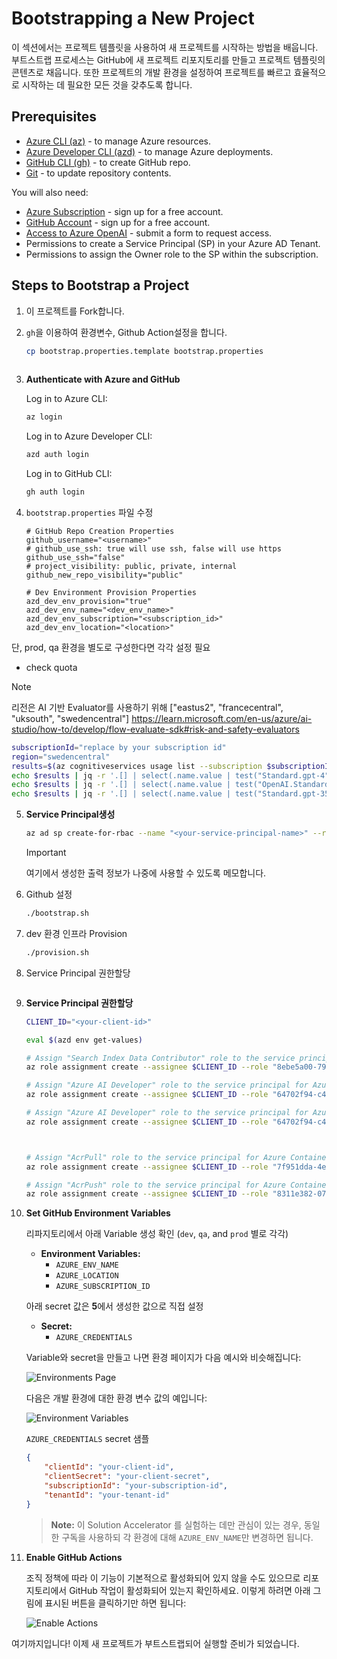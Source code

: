 # Bootstrapping a New Project

이 섹션에서는 프로젝트 템플릿을 사용하여 새 프로젝트를 시작하는 방법을 배웁니다. 부트스트랩 프로세스는 GitHub에 새 프로젝트 리포지토리를 만들고 프로젝트 템플릿의 콘텐츠로 채웁니다. 또한 프로젝트의 개발 환경을 설정하여 프로젝트를 빠르고 효율적으로 시작하는 데 필요한 모든 것을 갖추도록 합니다.
## Prerequisites

* [Azure CLI (az)](https://aka.ms/install-az) - to manage Azure resources.
* [Azure Developer CLI (azd)](https://aka.ms/install-azd) - to manage Azure deployments.
* [GitHub CLI (gh)](https://cli.github.com/) - to create GitHub repo.
* [Git](https://git-scm.com/downloads) - to update repository contents.

You will also need:
* [Azure Subscription](https://azure.microsoft.com/free/) - sign up for a free account.
* [GitHub Account](https://github.com/signup) - sign up for a free account.
* [Access to Azure OpenAI](https://learn.microsoft.com/legal/cognitive-services/openai/limited-access) - submit a form to request access.
* Permissions to create a Service Principal (SP) in your Azure AD Tenant.
* Permissions to assign the Owner role to the SP within the subscription.

## Steps to Bootstrap a Project

1. 이 프로젝트를 Fork합니다.

2. `gh`을 이용하여 환경변수, Github Action설정을 합니다.

   ```bash
   cp bootstrap.properties.template bootstrap.properties
  
   ```

3. **Authenticate with Azure and GitHub**

   Log in to Azure CLI:

   ```sh
   az login
   ```

   Log in to Azure Developer CLI:

   ```sh
   azd auth login
   ```

   Log in to GitHub CLI:

   ```sh
   gh auth login
   ```


4. `bootstrap.properties` 파일 수정

   ```properties
   # GitHub Repo Creation Properties
   github_username="<username>"
   # github_use_ssh: true will use ssh, false will use https
   github_use_ssh="false"
   # project_visibility: public, private, internal
   github_new_repo_visibility="public" 

   # Dev Environment Provision Properties
   azd_dev_env_provision="true"
   azd_dev_env_name="<dev_env_name>"
   azd_dev_env_subscription="<subscription_id>"
   azd_dev_env_location="<location>"
   ```
단, prod, qa 환경을 별도로 구성한다면 각각 설정 필요

   * check quota

   > [!Note]
   > 리전은 AI 기반 Evaluator를 사용하기 위해 ["eastus2", "francecentral", "uksouth", "swedencentral"]
   > https://learn.microsoft.com/en-us/azure/ai-studio/how-to/develop/flow-evaluate-sdk#risk-and-safety-evaluators


   ```bash
   subscriptionId="replace by your subscription id" 
   region="swedencentral"
   results=$(az cognitiveservices usage list --subscription $subscriptionId --location $region) 
   echo $results | jq -r '.[] | select(.name.value | test("Standard.gpt-4"))'
   echo $results | jq -r '.[] | select(.name.value | test("OpenAI.Standard.text-embedding-ada-002"))'
   echo $results | jq -r '.[] | select(.name.value | test("Standard.gpt-35-turbo"))' 
   ```

5. **Service Principal생성**

   ```sh
   az ad sp create-for-rbac --name "<your-service-principal-name>" --role Owner --scopes /subscriptions/<your-subscription-id> 
   ```

   >[!Important]
   > 여기에서 생성한 출력 정보가 나중에 사용할 수 있도록 메모합니다.

6. Github 설정

   ```bash
   ./bootstrap.sh
   ```

7. dev 환경 인프라 Provision

   ```bash
   ./provision.sh
   ```

8. Service Principal 권한할당

   ```bash
8. **Service Principal 권한할당**

   ```bash
   CLIENT_ID="<your-client-id>"
   
   eval $(azd env get-values)

   # Assign "Search Index Data Contributor" role to the service principal for Azure Search
   az role assignment create --assignee $CLIENT_ID --role "8ebe5a00-799e-43f5-93ac-243d3dce84a7" --scope /subscriptions/$AZURE_SUBSCRIPTION_ID/resourceGroups/$AZUREAI_RESOURCE_GROUP/providers/Microsoft.Search/searchServices/$AZURE_SEARCH_NAME

   # Assign "Azure AI Developer" role to the service principal for Azure AI project
   az role assignment create --assignee $CLIENT_ID --role "64702f94-c441-49e6-a78b-ef80e0188fee" --scope /subscriptions/$AZURE_SUBSCRIPTION_ID/resourceGroups/$AZUREAI_RESOURCE_GROUP/providers/Microsoft.MachineLearningServices/workspaces/$AZUREAI_PROJECT_NAME

   # Assign "Azure AI Developer" role to the service principal for Azure AI Service
   az role assignment create --assignee $CLIENT_ID --role "64702f94-c441-49e6-a78b-ef80e0188fee" --scope /subscriptions/$AZURE_SUBSCRIPTION_ID/resourceGroups/$AZUREAI_RESOURCE_GROUP/providers/Microsoft.CognitiveServices/accounts/$AZURE_OPENAI_NAME


   
   # Assign "AcrPull" role to the service principal for Azure Container Registry
   az role assignment create --assignee $CLIENT_ID --role "7f951dda-4ed3-4680-a7ca-43fe172d538d" --scope /subscriptions/$AZURE_SUBSCRIPTION_ID/resourceGroups/$AZUREAI_RESOURCE_GROUP/providers/Microsoft.ContainerRegistry/registries/$AZURE_CONTAINER_REGISTRY_NAME

   # Assign "AcrPush" role to the service principal for Azure Container Registry
   az role assignment create --assignee $CLIENT_ID --role "8311e382-0749-4cb8-b61a-304f252e45ec" --scope /subscriptions/$AZURE_SUBSCRIPTION_ID/resourceGroups/$AZUREAI_RESOURCE_GROUP/providers/Microsoft.ContainerRegistry/registries/$AZURE_CONTAINER_REGISTRY_NAME

   ```

9. **Set GitHub Environment Variables**

   리파지토리에서 아래 Variable 생성 확인 (`dev`, `qa`, and `prod` 별로 각각)

   - **Environment Variables:**
     - `AZURE_ENV_NAME`
     - `AZURE_LOCATION`
     - `AZURE_SUBSCRIPTION_ID`

   아래 secret 값은 **5**에서 생성한 값으로 직접 설정  
   
   - **Secret:**
     - `AZURE_CREDENTIALS`

   Variable와 secret을 만들고 나면 환경 페이지가 다음 예시와 비슷해집니다:
   
   ![Environments Page](../media/bootstrapping_environments.png)
   
   다음은 개발 환경에 대한 환경 변수 값의 예입니다:
   
   ![Environment Variables](../media/bootstrapping_env_vars.png)
   
   `AZURE_CREDENTIALS` secret 샘플
    
   ```json
   {
       "clientId": "your-client-id",
       "clientSecret": "your-client-secret",
       "subscriptionId": "your-subscription-id",
       "tenantId": "your-tenant-id"
   }
   ```

   > **Note:** 이 Solution Accelerator 를 실험하는 데만 관심이 있는 경우, 동일한 구독을 사용하되 각 환경에 대해 `AZURE_ENV_NAME`만 변경하면 됩니다.

7. **Enable GitHub Actions**

   조직 정책에 따라 이 기능이 기본적으로 활성화되어 있지 않을 수도 있으므로 리포지토리에서 GitHub 작업이 활성화되어 있는지 확인하세요. 이렇게 하려면 아래 그림에 표시된 버튼을 클릭하기만 하면 됩니다:

   ![Enable Actions](../media/enable_github_actions.png)

여기까지입니다! 이제 새 프로젝트가 부트스트랩되어 실행할 준비가 되었습니다.